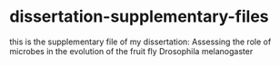 # dissertation-supplementary-files
this is the supplementary file of my dissertation: Assessing the role of microbes in the evolution of the fruit fly Drosophila melanogaster
